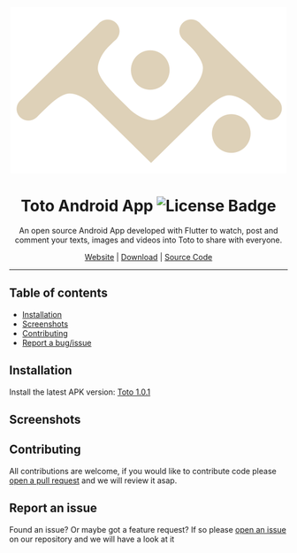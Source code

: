 <div align="center">
<img src="logo.svg">

# Toto Android App ![License Badge](https://img.shields.io/badge/license-GPL%203.0-blue)

An open source Android App developed with Flutter to watch, post and comment your texts, images and videos into Toto to share with everyone.
	
[Website](https://github.com/malinest/toto-android) | [Download](https://github.com/malinest/toto-android/releases) | [Source Code](https://github.com/malinest/toto-android)

</div>

---

## Table of contents

- [Installation](#installation)
- [Screenshots](#screenshots)
- [Contributing](#contributing)
- [Report a bug/issue](#report-an-issue)

## Installation

Install the latest APK version: [Toto 1.0.1](https://github.com/malinest/toto-android/releases/download/1.0.1/Toto_1.0.1.apk)
	
## Screenshots


## Contributing

All contributions are welcome, if you would like to contribute code please [open a pull request](https://github.com/malinest/toto-android/pulls) and we will review it asap.

## Report an issue

Found an issue? Or maybe got a feature request? If so please [open an issue](https://github.com/malinest/toto-android/issues) on our repository and we will have a look at it
